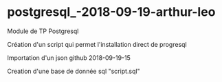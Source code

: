 # postgresql_-2018-09-19-arthur-leo

Module de TP Postgresql

Création d'un script qui permet l'installation direct de progresql

Importation d'un json github 2018-09-19-15

Creation d'une base de donnée sql "script.sql"
